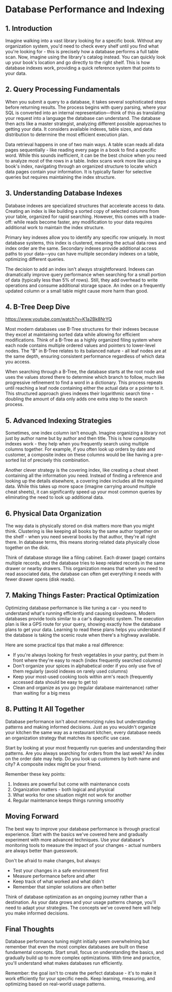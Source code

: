 # Database Performance and Indexing

## 1. Introduction

Imagine walking into a vast library looking for a specific book. Without any organization system, you'd need to check every shelf until you find what you're looking for - this is precisely how a database performs a full table scan. Now, imagine using the library's catalog instead. You can quickly look up your book's location and go directly to the right shelf. This is how database indexes work, providing a quick reference system that points to your data.

## 2. Query Processing Fundamentals

When you submit a query to a database, it takes several sophisticated steps before returning results. The process begins with query parsing, where your SQL is converted into an internal representation—think of this as translating your request into a language the database can understand. The database then acts like a master strategist, analyzing different possible approaches to getting your data. It considers available indexes, table sizes, and data distribution to determine the most efficient execution plan.

Data retrieval happens in one of two main ways. A table scan reads all data pages sequentially - like reading every page in a book to find a specific word. While this sounds inefficient, it can be the best choice when you need to analyze most of the rows in a table. Index scans work more like using a book's index, navigating through an organized structure to locate which data pages contain your information. It is typically faster for selective queries but requires maintaining the index structure.

## 3. Understanding Database Indexes

Database indexes are specialized structures that accelerate access to data. Creating an index is like building a sorted copy of selected columns from your table, organized for rapid searching. However, this comes with a trade-off: while reads become faster, any modification to your data requires additional work to maintain the index structure.

Primary key indexes allow you to identify any specific row uniquely. In most database systems, this index is clustered, meaning the actual data rows and index order are the same. Secondary indexes provide additional access paths to your data—you can have multiple secondary indexes on a table, optimizing different queries.

The decision to add an index isn't always straightforward. Indexes can dramatically improve query performance when searching for a small portion of data (typically less than 5% of rows). Still, they add overhead to write operations and consume additional storage space. An index on a frequently updated column or a small table might cause more harm than good.

## 4. B-Tree Deep Dive

<https://www.youtube.com/watch?v=K1a2Bk8NrYQ>

Most modern databases use B-Tree structures for their indexes because they excel at maintaining sorted data while allowing for efficient modifications. Think of a B-Tree as a highly organized filing system where each node contains multiple ordered values and pointers to lower-level nodes. The "B" in B-Tree relates to its balanced nature - all leaf nodes are at the same depth, ensuring consistent performance regardless of which data you access.

When searching through a B-Tree, the database starts at the root node and uses the values stored there to determine which branch to follow, much like progressive refinement to find a word in a dictionary. This process repeats until reaching a leaf node containing either the actual data or a pointer to it. This structured approach gives indexes their logarithmic search time - doubling the amount of data only adds one extra step to the search process.

## 5. Advanced Indexing Strategies

Sometimes, one index column isn't enough. Imagine organizing a library not just by author name but by author and then title. This is how composite indexes work - they help when you frequently search using multiple columns together. For example, if you often look up orders by date and customer, a composite index on these columns would be like having a pre-sorted list of precisely this combination.

Another clever strategy is the covering index, like creating a cheat sheet containing all the information you need. Instead of finding a reference and looking up the details elsewhere, a covering index includes all the required data. While this takes up more space (imagine carrying around multiple cheat sheets), it can significantly speed up your most common queries by eliminating the need to look up additional data.

## 6. Physical Data Organization

The way data is physically stored on disk matters more than you might think. Clustering is like keeping all books by the same author together on the shelf - when you need several books by that author, they're all right there. In database terms, this means storing related data physically close together on the disk.

Think of database storage like a filing cabinet. Each drawer (page) contains multiple records, and the database tries to keep related records in the same drawer or nearby drawers. This organization means that when you need to read associated data, the database can often get everything it needs with fewer drawer opens (disk reads).

## 7. Making Things Faster: Practical Optimization

Optimizing database performance is like tuning a car - you need to understand what's running efficiently and causing slowdowns. Modern databases provide tools similar to a car's diagnostic system. The execution plan is like a GPS route for your query, showing exactly how the database plans to get your data. Learning to read these plans helps you understand if the database is taking the scenic route when there's a highway available.

Here are some practical tips that make a real difference:

- If you're always looking for fresh vegetables in your pantry, put them in front where they're easy to reach (index frequently searched columns)
- Don't organize your spices in alphabetical order if you only use five of them regularly (avoid indexes on rarely used columns)
- Keep your most-used cooking tools within arm's reach (frequently accessed data should be easy to get to)
- Clean and organize as you go (regular database maintenance) rather than waiting for a big mess

## 8. Putting It All Together

Database performance isn't about memorizing rules but understanding patterns and making informed decisions. Just as you wouldn't organize your kitchen the same way as a restaurant kitchen, every database needs an organization strategy that matches its specific use case.

Start by looking at your most frequently run queries and understanding their patterns. Are you always searching for orders from the last week? An index on the order date may help. Do you look up customers by both name and city? A composite index might be your friend.

Remember these key points:

1. Indexes are powerful but come with maintenance costs
2. Organization matters - both logical and physical
3. What works for one situation might not work for another
4. Regular maintenance keeps things running smoothly

## Moving Forward

The best way to improve your database performance is through practical experience. Start with the basics we've covered here and gradually experiment with more advanced techniques. Use your database's monitoring tools to measure the impact of your changes - actual numbers are always better than guesswork.

Don't be afraid to make changes, but always:

- Test your changes in a safe environment first
- Measure performance before and after
- Keep track of what worked and what didn't
- Remember that simpler solutions are often better

Think of database optimization as an ongoing journey rather than a destination. As your data grows and your usage patterns change, you'll need to adapt your strategies. The concepts we've covered here will help you make informed decisions.

## Final Thoughts

Database performance tuning might initially seem overwhelming but remember that even the most complex databases are built on these fundamental concepts. Start small, focus on understanding the basics, and gradually build up to more complex optimizations. With time and practice, you'll understand what makes databases run efficiently.

Remember: the goal isn't to create the perfect database - it's to make it work efficiently for your specific needs. Keep learning, measuring, and optimizing based on real-world usage patterns.
